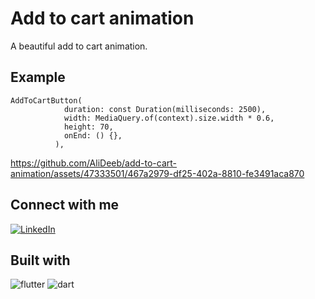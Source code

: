 # Add to cart animation
A beautiful add to cart animation.
## Example
```
AddToCartButton(
            duration: const Duration(milliseconds: 2500),
            width: MediaQuery.of(context).size.width * 0.6,
            height: 70,
            onEnd: () {},
          ),
```
https://github.com/AliDeeb/add-to-cart-animation/assets/47333501/467a2979-df25-402a-8810-fe3491aca870

## Connect with me
[![LinkedIn](https://img.shields.io/badge/LinkedIn-0077B5?style=for-the-badge&logo=linkedin&logoColor=white)](https://www.linkedin.com/in/ali-deeb-62b1561a5)

## Built with
![flutter](https://github.com/AliDeeb/fancy-stepper/assets/47333501/c3895a2d-5975-495e-9af5-11bd37d70edc) ![dart](https://github.com/AliDeeb/fancy-stepper/assets/47333501/12682adf-fa0c-4924-bc8d-af3aa8d3df58)
